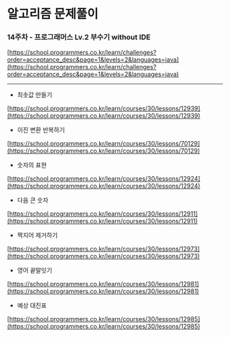 # 알고리즘 문제풀이

### 14주차 - 프로그래머스 Lv.2 부수기 without IDE

[https://school.programmers.co.kr/learn/challenges?order=acceptance_desc&page=1&levels=2&languages=java](https://school.programmers.co.kr/learn/challenges?order=acceptance_desc&page=1&levels=2&languages=java)

---

- 최솟값 만들기

[https://school.programmers.co.kr/learn/courses/30/lessons/12939](https://school.programmers.co.kr/learn/courses/30/lessons/12939)

- 이진 변환 반복하기 

[https://school.programmers.co.kr/learn/courses/30/lessons/70129](https://school.programmers.co.kr/learn/courses/30/lessons/70129)

- 숫자의 표현

[https://school.programmers.co.kr/learn/courses/30/lessons/12924](https://school.programmers.co.kr/learn/courses/30/lessons/12924)

- 다음 큰 숫자

[https://school.programmers.co.kr/learn/courses/30/lessons/12911](https://school.programmers.co.kr/learn/courses/30/lessons/12911)

- 짝지어 제거하기

[https://school.programmers.co.kr/learn/courses/30/lessons/12973](https://school.programmers.co.kr/learn/courses/30/lessons/12973)

- 영어 끝말잇기

[https://school.programmers.co.kr/learn/courses/30/lessons/12981](https://school.programmers.co.kr/learn/courses/30/lessons/12981)

- 예상 대진표

[https://school.programmers.co.kr/learn/courses/30/lessons/12985](https://school.programmers.co.kr/learn/courses/30/lessons/12985)
